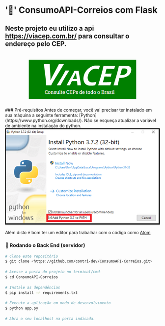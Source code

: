 # ':e-mail:'  ConsumoAPI-Correios com Flask 
## Neste projeto eu utilizo a api https://viacep.com.br/ para consultar o endereço pelo CEP.
<h1 align="center">
    <img alt="Viacep" title="#Viacep" src="./img/banner.png" />
</h1>
### Pré-requisitos
Antes de começar, você vai precisar ter instalado em sua máquina a
seguinte ferramenta:
[Python](https://www.python.org/downloads/). Não se esqueça atualizar a variável de ambiente na instalação do python.

<img alt="Viacep" title="#Viacep" src="./img/python.png" />

Além disto é bom ter um editor para trabalhar com o código como [Atom](https://atom.io/)

### 🎲 Rodando o Back End (servidor)

```bash
# Clone este repositório
$ git clone <https://github.com/contri-dev/ConsumoAPI-Correios.git>

# Acesse a pasta do projeto no terminal/cmd
$ cd ConsumoAPI-Correios

# Instale as dependências
$ pip install -r requirements.txt

# Execute a aplicação em modo de desenvolvimento
$ python app.py

# Abra o seu localhost na porta indicada.
```
